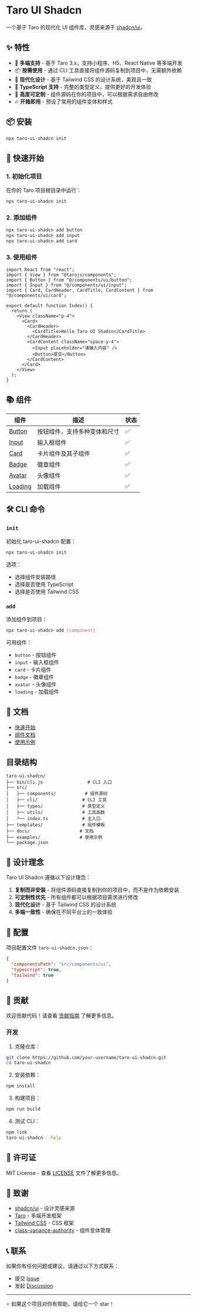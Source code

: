 # Taro UI Shadcn

一个基于 Taro 的现代化 UI 组件库，灵感来源于 [shadcn/ui](https://ui.shadcn.com/)。

## ✨ 特性

- 🚀 **多端支持** - 基于 Taro 3.x，支持小程序、H5、React Native 等多端开发
- 📦 **按需使用** - 通过 CLI 工具直接将组件源码复制到项目中，无需额外依赖
- 🎨 **现代化设计** - 基于 Tailwind CSS 的设计系统，美观且一致
- 🔧 **TypeScript 支持** - 完整的类型定义，提供更好的开发体验
- 🎯 **高度可定制** - 组件源码在你的项目中，可以根据需求自由修改
- 🔥 **开箱即用** - 预设了常用的组件变体和样式

## 📦 安装

```bash
npx taro-ui-shadcn init
```

## 🚀 快速开始

### 1. 初始化项目

在你的 Taro 项目根目录中运行：

```bash
npx taro-ui-shadcn init
```

### 2. 添加组件

```bash
npx taro-ui-shadcn add button
npx taro-ui-shadcn add input
npx taro-ui-shadcn add card
```

### 3. 使用组件

```tsx
import React from "react";
import { View } from "@tarojs/components";
import { Button } from "@/components/ui/button";
import { Input } from "@/components/ui/input";
import { Card, CardHeader, CardTitle, CardContent } from "@/components/ui/card";

export default function Index() {
  return (
    <View className="p-4">
      <Card>
        <CardHeader>
          <CardTitle>Hello Taro UI Shadcn</CardTitle>
        </CardHeader>
        <CardContent className="space-y-4">
          <Input placeholder="请输入内容" />
          <Button>提交</Button>
        </CardContent>
      </Card>
    </View>
  );
}
```

## 📚 组件

| 组件                                    | 描述                         | 状态 |
| --------------------------------------- | ---------------------------- | ---- |
| [Button](./docs/components/button.md)   | 按钮组件，支持多种变体和尺寸 | ✅   |
| [Input](./docs/components/input.md)     | 输入框组件                   | ✅   |
| [Card](./docs/components/card.md)       | 卡片组件及其子组件           | ✅   |
| [Badge](./docs/components/badge.md)     | 徽章组件                     | ✅   |
| [Avatar](./docs/components/avatar.md)   | 头像组件                     | ✅   |
| [Loading](./docs/components/loading.md) | 加载组件                     | ✅   |

## 🛠️ CLI 命令

### `init`

初始化 taro-ui-shadcn 配置：

```bash
npx taro-ui-shadcn init
```

选项：

- 选择组件安装路径
- 选择是否使用 TypeScript
- 选择是否使用 Tailwind CSS

### `add`

添加组件到项目：

```bash
npx taro-ui-shadcn add [component]
```

可用组件：

- `button` - 按钮组件
- `input` - 输入框组件
- `card` - 卡片组件
- `badge` - 徽章组件
- `avatar` - 头像组件
- `loading` - 加载组件

## 📖 文档

- [快速开始](./docs/getting-started.md)
- [组件文档](./docs/components/)
- [使用示例](./examples/)

## 目录结构

```
taro-ui-shadcn/
├── bin/cli.js                 # CLI 入口
├── src/
│   ├── components/           # 组件源码
│   ├── cli/                 # CLI 工具
│   ├── types/               # 类型定义
│   ├── utils/               # 工具函数
│   └── index.ts             # 主入口
├── templates/               # 组件模板
├── docs/                   # 文档
├── examples/               # 使用示例
└── package.json
```

## 🎨 设计理念

Taro UI Shadcn 遵循以下设计理念：

1. **复制而非安装** - 将组件源码直接复制到你的项目中，而不是作为依赖安装
2. **可定制性优先** - 所有组件都可以根据项目需求进行修改
3. **现代化设计** - 基于 Tailwind CSS 的设计系统
4. **多端一致性** - 确保在不同平台上的一致体验

## 🔧 配置

项目配置文件 `taro-ui-shadcn.json`：

```json
{
  "componentsPath": "src/components/ui",
  "typescript": true,
  "tailwind": true
}
```

## 🤝 贡献

欢迎贡献代码！请查看 [贡献指南](./CONTRIBUTING.md) 了解更多信息。

### 开发

1. 克隆仓库：

```bash
git clone https://github.com/your-username/taro-ui-shadcn.git
cd taro-ui-shadcn
```

2. 安装依赖：

```bash
npm install
```

3. 构建项目：

```bash
npm run build
```

4. 测试 CLI：

```bash
npm link
taro-ui-shadcn --help
```

## 📄 许可证

MIT License - 查看 [LICENSE](./LICENSE) 文件了解更多信息。

## 🙏 致谢

- [shadcn/ui](https://ui.shadcn.com/) - 设计灵感来源
- [Taro](https://taro.aotu.io/) - 多端开发框架
- [Tailwind CSS](https://tailwindcss.com/) - CSS 框架
- [class-variance-authority](https://github.com/joe-bell/cva) - 组件变体管理

## 📞 联系

如果你有任何问题或建议，请通过以下方式联系：

- 提交 [Issue](https://github.com/your-username/taro-ui-shadcn/issues)
- 发起 [Discussion](https://github.com/your-username/taro-ui-shadcn/discussions)

---

⭐ 如果这个项目对你有帮助，请给它一个 star！
